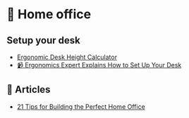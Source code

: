 # 🏡 Home office

## Setup your desk

- [Ergonomic Desk Height Calculator](http://www.ergotron.com/tools/workspace-planner)
- [📹 Ergonomics Expert Explains How to Set Up Your Desk](https://youtu.be/F8_ME4VwTiw)

## 📄 Articles

- [21 Tips for Building the Perfect Home Office](https://www.ecwid.com/blog/16-tips-for-building-the-perfect-home-office.html)
